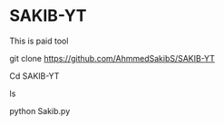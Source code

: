 # SAKIB-YT
This is paid tool

git clone https://github.com/AhmmedSakibS/SAKIB-YT

Cd SAKIB-YT

ls

python Sakib.py

